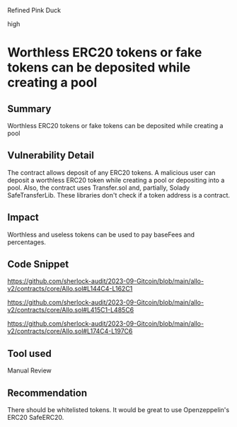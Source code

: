 Refined Pink Duck

high

# Worthless ERC20 tokens or fake tokens can be deposited while creating a pool
## Summary
Worthless ERC20 tokens or fake tokens can be deposited while creating a pool

## Vulnerability Detail
The contract allows deposit of any ERC20 tokens. A malicious user can deposit a worthless ERC20 token while creating a pool or depositing into a pool. Also, the contract uses Transfer.sol and, partially, Solady SafeTransferLib. These libraries don't check if a token address is a contract.

## Impact
Worthless and useless tokens can be used to pay baseFees and percentages.

## Code Snippet
https://github.com/sherlock-audit/2023-09-Gitcoin/blob/main/allo-v2/contracts/core/Allo.sol#L144C4-L162C1

https://github.com/sherlock-audit/2023-09-Gitcoin/blob/main/allo-v2/contracts/core/Allo.sol#L415C1-L485C6

https://github.com/sherlock-audit/2023-09-Gitcoin/blob/main/allo-v2/contracts/core/Allo.sol#L174C4-L197C6

## Tool used
Manual Review

## Recommendation
There should be whitelisted tokens. It would be great to use Openzeppelin's ERC20 SafeERC20.